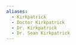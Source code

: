 ```yaml
---
aliases:
  - Kirkpatrick
  - Doctor Kirkpatrick
  - Dr. Kirkpatrick
  - Dr. Sean Kirkpatrick
---
```

